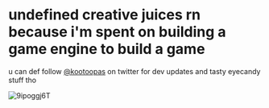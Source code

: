 # undefined creative juices rn because i'm spent on building a game engine to build a game

u can def follow [@kootoopas](https://twitter.com/kootoopas) on twitter for dev updates and tasty eyecandy stuff tho


![9ipoggj6T](https://user-images.githubusercontent.com/601001/174320109-5a1e8962-ae74-4f61-b95e-774881fd0125.gif)
